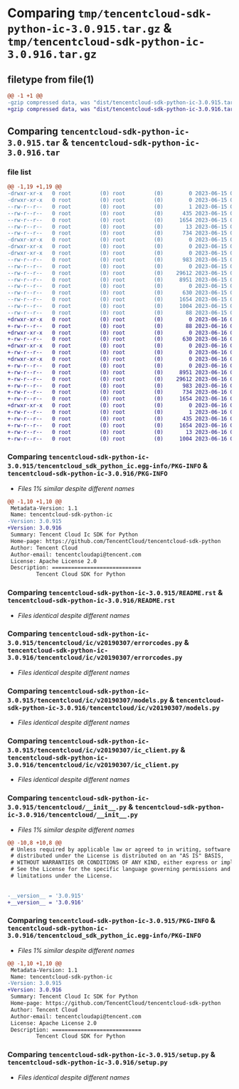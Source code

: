 # Comparing `tmp/tencentcloud-sdk-python-ic-3.0.915.tar.gz` & `tmp/tencentcloud-sdk-python-ic-3.0.916.tar.gz`

## filetype from file(1)

```diff
@@ -1 +1 @@
-gzip compressed data, was "dist/tencentcloud-sdk-python-ic-3.0.915.tar", last modified: Thu Jun 15 00:27:04 2023, max compression
+gzip compressed data, was "dist/tencentcloud-sdk-python-ic-3.0.916.tar", last modified: Fri Jun 16 00:35:13 2023, max compression
```

## Comparing `tencentcloud-sdk-python-ic-3.0.915.tar` & `tencentcloud-sdk-python-ic-3.0.916.tar`

### file list

```diff
@@ -1,19 +1,19 @@
-drwxr-xr-x   0 root         (0) root         (0)        0 2023-06-15 00:27:04.000000 tencentcloud-sdk-python-ic-3.0.915/
-drwxr-xr-x   0 root         (0) root         (0)        0 2023-06-15 00:27:04.000000 tencentcloud-sdk-python-ic-3.0.915/tencentcloud_sdk_python_ic.egg-info/
--rw-r--r--   0 root         (0) root         (0)        1 2023-06-15 00:27:04.000000 tencentcloud-sdk-python-ic-3.0.915/tencentcloud_sdk_python_ic.egg-info/dependency_links.txt
--rw-r--r--   0 root         (0) root         (0)      435 2023-06-15 00:27:04.000000 tencentcloud-sdk-python-ic-3.0.915/tencentcloud_sdk_python_ic.egg-info/SOURCES.txt
--rw-r--r--   0 root         (0) root         (0)     1654 2023-06-15 00:27:04.000000 tencentcloud-sdk-python-ic-3.0.915/tencentcloud_sdk_python_ic.egg-info/PKG-INFO
--rw-r--r--   0 root         (0) root         (0)       13 2023-06-15 00:27:04.000000 tencentcloud-sdk-python-ic-3.0.915/tencentcloud_sdk_python_ic.egg-info/top_level.txt
--rw-r--r--   0 root         (0) root         (0)      734 2023-06-15 00:27:04.000000 tencentcloud-sdk-python-ic-3.0.915/README.rst
-drwxr-xr-x   0 root         (0) root         (0)        0 2023-06-15 00:27:04.000000 tencentcloud-sdk-python-ic-3.0.915/tencentcloud/
-drwxr-xr-x   0 root         (0) root         (0)        0 2023-06-15 00:27:04.000000 tencentcloud-sdk-python-ic-3.0.915/tencentcloud/ic/
-drwxr-xr-x   0 root         (0) root         (0)        0 2023-06-15 00:27:04.000000 tencentcloud-sdk-python-ic-3.0.915/tencentcloud/ic/v20190307/
--rw-r--r--   0 root         (0) root         (0)      983 2023-06-15 00:27:04.000000 tencentcloud-sdk-python-ic-3.0.915/tencentcloud/ic/v20190307/errorcodes.py
--rw-r--r--   0 root         (0) root         (0)        0 2023-06-15 00:27:04.000000 tencentcloud-sdk-python-ic-3.0.915/tencentcloud/ic/v20190307/__init__.py
--rw-r--r--   0 root         (0) root         (0)    29612 2023-06-15 00:27:04.000000 tencentcloud-sdk-python-ic-3.0.915/tencentcloud/ic/v20190307/models.py
--rw-r--r--   0 root         (0) root         (0)     8951 2023-06-15 00:27:04.000000 tencentcloud-sdk-python-ic-3.0.915/tencentcloud/ic/v20190307/ic_client.py
--rw-r--r--   0 root         (0) root         (0)        0 2023-06-15 00:27:04.000000 tencentcloud-sdk-python-ic-3.0.915/tencentcloud/ic/__init__.py
--rw-r--r--   0 root         (0) root         (0)      630 2023-06-15 00:27:04.000000 tencentcloud-sdk-python-ic-3.0.915/tencentcloud/__init__.py
--rw-r--r--   0 root         (0) root         (0)     1654 2023-06-15 00:27:04.000000 tencentcloud-sdk-python-ic-3.0.915/PKG-INFO
--rw-r--r--   0 root         (0) root         (0)     1004 2023-06-15 00:27:04.000000 tencentcloud-sdk-python-ic-3.0.915/setup.py
--rw-r--r--   0 root         (0) root         (0)       88 2023-06-15 00:27:04.000000 tencentcloud-sdk-python-ic-3.0.915/setup.cfg
+drwxr-xr-x   0 root         (0) root         (0)        0 2023-06-16 00:35:13.000000 tencentcloud-sdk-python-ic-3.0.916/
+-rw-r--r--   0 root         (0) root         (0)       88 2023-06-16 00:35:13.000000 tencentcloud-sdk-python-ic-3.0.916/setup.cfg
+drwxr-xr-x   0 root         (0) root         (0)        0 2023-06-16 00:35:13.000000 tencentcloud-sdk-python-ic-3.0.916/tencentcloud/
+-rw-r--r--   0 root         (0) root         (0)      630 2023-06-16 00:35:13.000000 tencentcloud-sdk-python-ic-3.0.916/tencentcloud/__init__.py
+drwxr-xr-x   0 root         (0) root         (0)        0 2023-06-16 00:35:13.000000 tencentcloud-sdk-python-ic-3.0.916/tencentcloud/ic/
+-rw-r--r--   0 root         (0) root         (0)        0 2023-06-16 00:35:13.000000 tencentcloud-sdk-python-ic-3.0.916/tencentcloud/ic/__init__.py
+drwxr-xr-x   0 root         (0) root         (0)        0 2023-06-16 00:35:13.000000 tencentcloud-sdk-python-ic-3.0.916/tencentcloud/ic/v20190307/
+-rw-r--r--   0 root         (0) root         (0)        0 2023-06-16 00:35:13.000000 tencentcloud-sdk-python-ic-3.0.916/tencentcloud/ic/v20190307/__init__.py
+-rw-r--r--   0 root         (0) root         (0)     8951 2023-06-16 00:35:13.000000 tencentcloud-sdk-python-ic-3.0.916/tencentcloud/ic/v20190307/ic_client.py
+-rw-r--r--   0 root         (0) root         (0)    29612 2023-06-16 00:35:13.000000 tencentcloud-sdk-python-ic-3.0.916/tencentcloud/ic/v20190307/models.py
+-rw-r--r--   0 root         (0) root         (0)      983 2023-06-16 00:35:13.000000 tencentcloud-sdk-python-ic-3.0.916/tencentcloud/ic/v20190307/errorcodes.py
+-rw-r--r--   0 root         (0) root         (0)      734 2023-06-16 00:35:13.000000 tencentcloud-sdk-python-ic-3.0.916/README.rst
+-rw-r--r--   0 root         (0) root         (0)     1654 2023-06-16 00:35:13.000000 tencentcloud-sdk-python-ic-3.0.916/PKG-INFO
+drwxr-xr-x   0 root         (0) root         (0)        0 2023-06-16 00:35:13.000000 tencentcloud-sdk-python-ic-3.0.916/tencentcloud_sdk_python_ic.egg-info/
+-rw-r--r--   0 root         (0) root         (0)        1 2023-06-16 00:35:13.000000 tencentcloud-sdk-python-ic-3.0.916/tencentcloud_sdk_python_ic.egg-info/dependency_links.txt
+-rw-r--r--   0 root         (0) root         (0)      435 2023-06-16 00:35:13.000000 tencentcloud-sdk-python-ic-3.0.916/tencentcloud_sdk_python_ic.egg-info/SOURCES.txt
+-rw-r--r--   0 root         (0) root         (0)     1654 2023-06-16 00:35:13.000000 tencentcloud-sdk-python-ic-3.0.916/tencentcloud_sdk_python_ic.egg-info/PKG-INFO
+-rw-r--r--   0 root         (0) root         (0)       13 2023-06-16 00:35:13.000000 tencentcloud-sdk-python-ic-3.0.916/tencentcloud_sdk_python_ic.egg-info/top_level.txt
+-rw-r--r--   0 root         (0) root         (0)     1004 2023-06-16 00:35:13.000000 tencentcloud-sdk-python-ic-3.0.916/setup.py
```

### Comparing `tencentcloud-sdk-python-ic-3.0.915/tencentcloud_sdk_python_ic.egg-info/PKG-INFO` & `tencentcloud-sdk-python-ic-3.0.916/PKG-INFO`

 * *Files 1% similar despite different names*

```diff
@@ -1,10 +1,10 @@
 Metadata-Version: 1.1
 Name: tencentcloud-sdk-python-ic
-Version: 3.0.915
+Version: 3.0.916
 Summary: Tencent Cloud Ic SDK for Python
 Home-page: https://github.com/TencentCloud/tencentcloud-sdk-python
 Author: Tencent Cloud
 Author-email: tencentcloudapi@tencent.com
 License: Apache License 2.0
 Description: ============================
         Tencent Cloud SDK for Python
```

### Comparing `tencentcloud-sdk-python-ic-3.0.915/README.rst` & `tencentcloud-sdk-python-ic-3.0.916/README.rst`

 * *Files identical despite different names*

### Comparing `tencentcloud-sdk-python-ic-3.0.915/tencentcloud/ic/v20190307/errorcodes.py` & `tencentcloud-sdk-python-ic-3.0.916/tencentcloud/ic/v20190307/errorcodes.py`

 * *Files identical despite different names*

### Comparing `tencentcloud-sdk-python-ic-3.0.915/tencentcloud/ic/v20190307/models.py` & `tencentcloud-sdk-python-ic-3.0.916/tencentcloud/ic/v20190307/models.py`

 * *Files identical despite different names*

### Comparing `tencentcloud-sdk-python-ic-3.0.915/tencentcloud/ic/v20190307/ic_client.py` & `tencentcloud-sdk-python-ic-3.0.916/tencentcloud/ic/v20190307/ic_client.py`

 * *Files identical despite different names*

### Comparing `tencentcloud-sdk-python-ic-3.0.915/tencentcloud/__init__.py` & `tencentcloud-sdk-python-ic-3.0.916/tencentcloud/__init__.py`

 * *Files 1% similar despite different names*

```diff
@@ -10,8 +10,8 @@
 # Unless required by applicable law or agreed to in writing, software
 # distributed under the License is distributed on an "AS IS" BASIS,
 # WITHOUT WARRANTIES OR CONDITIONS OF ANY KIND, either express or implied.
 # See the License for the specific language governing permissions and
 # limitations under the License.
 
 
-__version__ = '3.0.915'
+__version__ = '3.0.916'
```

### Comparing `tencentcloud-sdk-python-ic-3.0.915/PKG-INFO` & `tencentcloud-sdk-python-ic-3.0.916/tencentcloud_sdk_python_ic.egg-info/PKG-INFO`

 * *Files 1% similar despite different names*

```diff
@@ -1,10 +1,10 @@
 Metadata-Version: 1.1
 Name: tencentcloud-sdk-python-ic
-Version: 3.0.915
+Version: 3.0.916
 Summary: Tencent Cloud Ic SDK for Python
 Home-page: https://github.com/TencentCloud/tencentcloud-sdk-python
 Author: Tencent Cloud
 Author-email: tencentcloudapi@tencent.com
 License: Apache License 2.0
 Description: ============================
         Tencent Cloud SDK for Python
```

### Comparing `tencentcloud-sdk-python-ic-3.0.915/setup.py` & `tencentcloud-sdk-python-ic-3.0.916/setup.py`

 * *Files identical despite different names*

